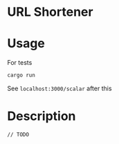 # URL Shortener

# Usage

For tests

```bash
cargo run
```

See `localhost:3000/scalar` after this


# Description

`// TODO`
